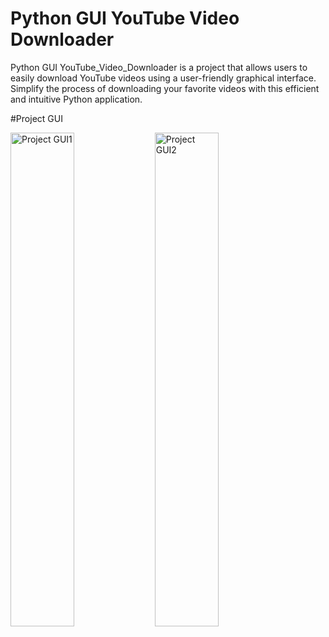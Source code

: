 # Python GUI YouTube Video Downloader
Python GUI YouTube_Video_Downloader is a project that allows users to easily download YouTube videos using a user-friendly graphical interface. Simplify the process of downloading your favorite videos with this efficient and intuitive Python application.

#Project GUI

<img src="https://github.com/akgaur12/YouTube_Video_Downloader/assets/134853842/2438dc72-911a-4954-9857-b94b2b8fac41" alt="Project GUI1" width="45%">
<img src="https://github.com/akgaur12/YouTube_Video_Downloader/assets/134853842/10fbeb85-0386-4d32-ace5-6eb0167d9d6e" alt="Project GUI2" width="45%">



